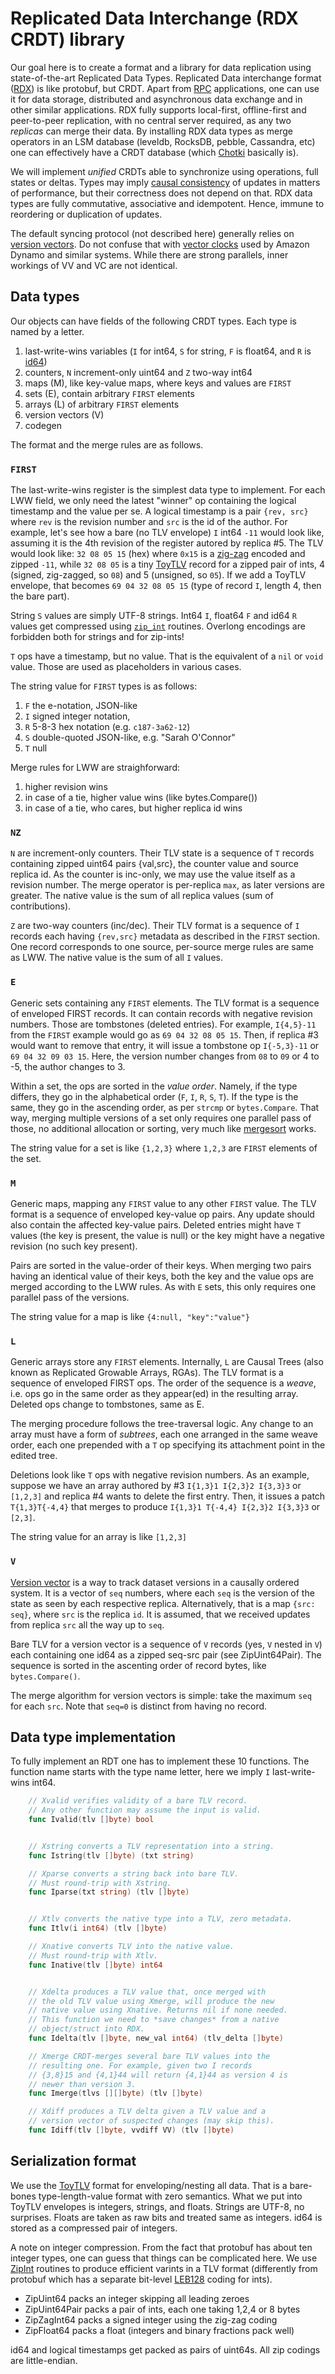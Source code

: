 #   Replicated Data Interchange (RDX CRDT) library

Our goal here is to create a format and a library for data
replication using state-of-the-art Replicated Data Types.
Replicated Data interchange format ([RDX][j]) is like protobuf,
but CRDT. Apart from [RPC][p] applications, one can use it for
data storage, distributed and asynchronous data exchange and in
other similar applications. RDX fully supports local-first,
offline-first and peer-to-peer replication, with no central
server required, as any two *replicas* can merge their data. By
installing RDX data types as merge operators in an LSM database
(leveldb, RocksDB, pebble, Cassandra, etc) one can effectively
have a CRDT database (which [Chotki][c] basically is).

We will implement *unified* CRDTs able to synchronize using
operations, full states or deltas. Types may imply [causal
consistency][x] of updates in matters of performance, but their
correctness does not depend on that. RDX data types are fully
commutative, associative and idempotent. Hence, immune to
reordering or duplication of updates.

The default syncing protocol (not described here) generally
relies on [version vectors][v]. Do not confuse that with [vector
clocks][r] used by Amazon Dynamo and similar systems. While
there are strong parallels, inner workings of VV and VC are not
identical.

##  Data types

Our objects can have fields of the following CRDT types. Each
type is named by a letter. 

 1. last-write-wins variables (`I` for int64, `S` for string, `F`
    is float64, and `R` is [id64][i])
 2. counters, `N` increment-only uint64 and `Z` two-way int64
 3. maps (M), like key-value maps, where keys and values are `FIRST`
 4. sets (E), contain arbitrary `FIRST` elements
 5. arrays (L) of arbitrary `FIRST` elements
 6. version vectors (V)
 7. codegen

The format and the merge rules are as follows.

### `FIRST`

The last-write-wins register is the simplest data type to
implement. For each LWW field, we only need the latest "winner"
op containing the logical timestamp and the value per se. A
logical timestamp is a pair `{rev, src}` where `rev` is the
revision number and `src` is the id of the author. For example,
let's see how a bare (no TLV envelope) `I` int64 `-11` would
look like, assuming it is the 4th revision of the register
autored by replica #5. The TLV would look like: `32 08 05 15`
(hex) where `0x15` is a [zig-zag][g] encoded and zipped `-11`,
while `32 08 05` is a tiny [ToyTLV][t] record for a zipped pair
of ints, 4 (signed, zig-zagged, so `08`) and 5 (unsigned, so
`05`). If we add a ToyTLV envelope, that becomes `69 04 32 08 05
15` (type of record `I`, length 4, then the bare part).

String `S` values are simply UTF-8 strings. Int64 `I`, float64
`F` and id64 `R` values get compressed using [`zip_int`][z]
routines. Overlong encodings are forbidden both for strings and
for zip-ints! 

`T` ops have a timestamp, but no value. That is the equivalent
of a `nil` or `void` value. Those are used as placeholders in
various cases.

The string value for `FIRST` types is as follows:

 1. `F` the e-notation, JSON-like
 2. `I` signed integer notation,
 3. `R` 5-8-3 hex notation (e.g. `c187-3a62-12`)
 4. `S` double-quoted JSON-like, e.g. "Sarah O\'Connor"
 5. `T` null

Merge rules for LWW are straighforward:

 1. higher revision wins
 2. in case of a tie, higher value wins (like bytes.Compare())
 3. in case of a tie, who cares, but higher replica id wins

### `NZ`

`N` are increment-only counters. Their TLV state is a sequence
of `T` records containing zipped uint64 pairs {val,src}, the
counter value and source replica id. As the counter is inc-only,
we may use the value itself as a revision number. The merge
operator is per-replica `max`, as later versions are greater.
The native value is the sum of all replica values (sum of
contributions).

`Z` are two-way counters (inc/dec). Their TLV format is a
sequence of `I` records each having `{rev,src}` metadata as
described in the `FIRST` section. One record corresponds to one
source, per-source merge rules are same as LWW. The native value
is the sum of all `I` values.

### `E`

Generic sets containing any `FIRST` elements. The TLV format is
a sequence of enveloped FIRST records. It can contain records
with negative revision numbers. Those are tombstones (deleted
entries). For example, `I{4,5}-11` from the `FIRST` example
would go as `69 04 32 08 05 15`. Then, if replica #3 would want
to remove that entry, it will issue a tombstone op `I{-5,3}-11`
or `69 04 32 09 03 15`. Here, the version number changes from
`08` to `09` or 4 to -5, the author changes to 3.

Within a set, the ops are sorted in the *value order*. Namely,
if the type differs, they go in the alphabetical order (`F`,
`I`, `R`, `S`, `T`). If the type is the same, they go in the
ascending order, as per `strcmp` or `bytes.Compare`. That way,
merging multiple versions of a set only requires one parallel
pass of those, no additional allocation or sorting, very much
like [mergesort][m] works.

The string value for a set is like `{1,2,3}` where `1,2,3` are
`FIRST` elements of the set.

### `M`

Generic maps, mapping any `FIRST` value to any other `FIRST`
value. The TLV format is a sequence of enveloped key-value op
pairs. Any update should also contain the affected key-value
pairs. Deleted entries might have `T` values (the key is
present, the value is null) or the key might have a negative
revision (no such key present).

Pairs are sorted in the value-order of their keys. When merging
two pairs having an identical value of their keys, both the key
and the value ops are merged according to the LWW rules. As with
`E` sets, this only requires one parallel pass of the versions.

The string value for a map is like `{4:null, "key":"value"}`

### `L`

Generic arrays store any `FIRST` elements. Internally, `L` are
Causal Trees (also known as Replicated Growable Arrays, RGAs).
The TLV format is a sequence of enveloped FIRST ops. The
order of the sequence is a *weave*, i.e. ops go in the same
order as they appear(ed) in the resulting array. Deleted ops 
change to tombstones, same as E.

The merging procedure follows the tree-traversal logic. Any
change to an array must have a form of *subtrees*, each one
arranged in the same weave order, each one prepended with a `T`
op specifying its attachment point in the edited tree.

Deletions look like `T` ops with negative revision numbers. As
an example, suppose we have an array authored by #3 `I{1,3}1
I{2,3}2 I{3,3}3` or `[1,2,3]` and replica #4 wants to delete the
first entry. Then, it issues a patch `T{1,3}T{-4,4}` that merges
to produce `I{1,3}1 T{-4,4} I{2,3}2 I{3,3}3` or `[2,3]`.

The string value for an array is like `[1,2,3]`

### `V`

[Version vector][v] is a way to track dataset versions in a
causally ordered system. It is a vector of `seq` numbers, where
each `seq` is the version of the state as seen by each
respective replica. Alternatively, that is a map `{src: seq}`,
where `src` is the replica `id`. It is assumed, that we received
updates from replica `src` all the way up to `seq`.

Bare TLV for a version vector is a sequence of `V` records (yes,
`V` nested in `V`) each containing one id64 as a zipped seq-src
pair (see ZipUint64Pair). The sequence is sorted in the
ascenting order of record bytes, like `bytes.Compare()`.

The merge algorithm for version vectors is simple: take the
maximum `seq` for each `src`. Note that `seq=0` is distinct from
having no record.

##  Data type implementation

To fully implement an RDT one has to implement these 10
functions. The function name starts with the type name letter,
here we imply `I` last-write-wins int64.

````go
    // Xvalid verifies validity of a bare TLV record.
    // Any other function may assume the input is valid.
    func Ivalid(tlv []byte) bool 


    // Xstring converts a TLV representation into a string.
    func Istring(tlv []byte) (txt string) 

    // Xparse converts a string back into bare TLV.
    // Must round-trip with Xstring.
    func Iparse(txt string) (tlv []byte) 


    // Xtlv converts the native type into a TLV, zero metadata.
    func Itlv(i int64) (tlv []byte)

    // Xnative converts TLV into the native value.
    // Must round-trip with Xtlv.
    func Inative(tlv []byte) int64


    // Xdelta produces a TLV value that, once merged with
    // the old TLV value using Xmerge, will produce the new
    // native value using Xnative. Returns nil if none needed.
    // This function we need to *save changes* from a native
    // object/struct into RDX.
    func Idelta(tlv []byte, new_val int64) (tlv_delta []byte) 

    // Xmerge CRDT-merges several bare TLV values into the
    // resulting one. For example, given two I records
    // {3,8}15 and {4,1}44 will return {4,1}44 as version 4 is
    // newer than version 3.
    func Imerge(tlvs [][]byte) (tlv []byte) 

    // Xdiff produces a TLV delta given a TLV value and a
    // version vector of suspected changes (may skip this).
    func Idiff(tlv []byte, vvdiff VV) (tlv []byte)
````

##  Serialization format

We use the [ToyTLV][t] format for enveloping/nesting all data.
That is a bare-bones type-length-value format with zero
semantics. What we put into ToyTLV envelopes is integers,
strings, and floats. Strings are UTF-8, no surprises. Floats are
taken as raw bits and treated same as integers. id64 is stored
as a compressed pair of integers.

A note on integer compression. From the fact that protobuf
has about ten integer types, one can guess that things can
be complicated here. We use [ZipInt][z] routines to produce
efficient varints in a TLV format (differently from protobuf
which has a separate bit-level [LEB128][b] coding for ints). 

  - ZipUint64 packs an integer skipping all leading zeroes
  - ZipUint64Pair packs a pair of ints, each one taking 1,2,4 or
    8 bytes
  - ZipZagInt64 packs a signed integer using the zig-zag coding
  - ZipFloat64 packs a float (integers and binary fractions pack
    well)

id64 and logical timestamps get packed as pairs of uint64s. All
zip codings are little-endian.

[c]: https://github.com/learn-decentralized-systems/Chotki/blob/main/ARCHITECTURE.md
[x]: https://en.wikipedia.org/wiki/Causal_consistency
[v]: https://en.wikipedia.org/wiki/Version_vector
[r]: https://www.educative.io/answers/how-are-vector-clocks-used-in-dynamo
[j]: https://en.wikipedia.org/wiki/RDX
[p]: https://en.wikipedia.org/wiki/Remote_procedure_call
[z]: https://github.com/learn-decentralized-systems/Chotki/blob/main/zipint.go
[g]: https://protobuf.dev/programming-guides/encoding/
[t]: https://github.com/learn-decentralized-systems/toytlv
[b]: https://en.wikipedia.org/wiki/LEB128
[i]: https://github.com/learn-decentralized-systems/Chotki/blob/main/id.go#L12
[m]: https://en.wikipedia.org/wiki/Merge_sort
